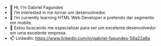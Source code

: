 - 👋 Hi, I’m Gabriel Fagundes
- 👀 I’m interested in  me tornar um desenvolvedor.
- 🌱 I’m currently learning  HTML Web Developer e pretendo dar segmento em  mobile.
- 💞️ Estou buscando me especializar para ser um excelente desenvolvedor em uma excelente empresa.
- 📫 LinkedIn: https://www.linkedin.com/in/gabriel-fagundes-56a22a9a

<!---
Gab-Fagundes/Gab-Fagundes is a ✨ special ✨ repository because its `README.md` (this file) appears on your GitHub profile.
You can click the Preview link to take a look at your changes.
--->
